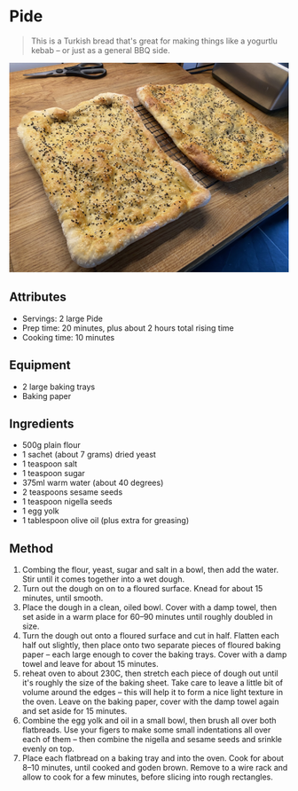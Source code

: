 # Pide

> This is a Turkish bread that's great for making things like a yogurtlu kebab – or just as a general BBQ side.

![](./pide.jpeg)

## Attributes

- Servings: 2 large Pide
- Prep time: 20 minutes, plus about 2 hours total rising time
- Cooking time: 10 minutes

## Equipment

- 2 large baking trays
- Baking paper

## Ingredients

- 500g plain flour
- 1 sachet (about 7 grams) dried yeast
- 1 teaspoon salt
- 1 teaspoon sugar
- 375ml warm water (about 40 degrees)
- 2 teaspoons sesame seeds
- 1 teaspoon nigella seeds
- 1 egg yolk
- 1 tablespoon olive oil (plus extra for greasing)

## Method

1. Combing the flour, yeast, sugar and salt in a bowl, then add the water. Stir until it comes together into a wet dough.
2. Turn out the dough on on to a floured surface. Knead for about 15 minutes, until smooth.
3. Place the dough in a clean, oiled bowl. Cover with a damp towel, then set aside in a warm place for 60–90 minutes until roughly doubled in size.
4. Turn the dough out onto a floured surface and cut in half. Flatten each half out slightly, then place onto two separate pieces of floured baking paper – each large enough to cover the baking trays. Cover with a damp towel and leave for about 15 minutes.
5. reheat oven to about 230C, then stretch each piece of dough out until it's roughly the size of the baking sheet. Take care to leave a little bit of volume around the edges – this will help it to form a nice light texture in the oven. Leave on the baking paper, cover with the damp towel again and set aside for 15 minutes.
6. Combine the egg yolk and oil in a small bowl, then brush all over both flatbreads. Use your figers to make some small indentations all over each of them – then combine the nigella and sesame seeds and srinkle evenly on top.
7. Place each flatbread on a baking tray and into the oven. Cook for about 8–10 minutes, until cooked and goden brown. Remove to a wire rack and allow to cook for a few minutes, before slicing into rough rectangles.
